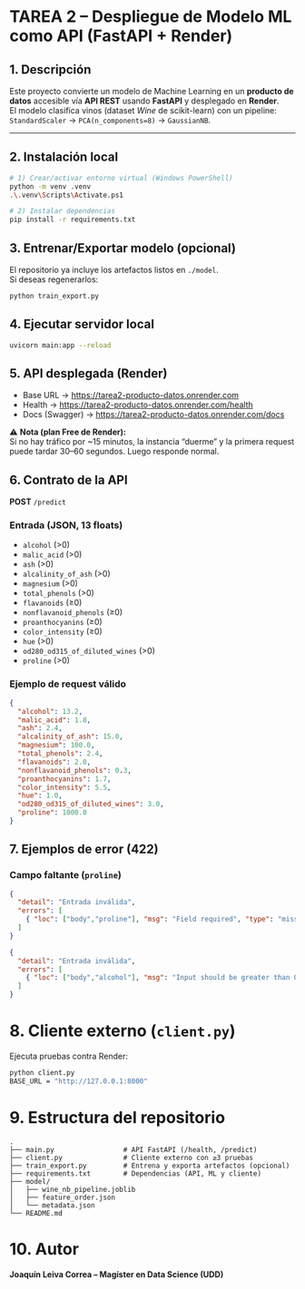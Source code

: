﻿# TAREA 2 – Despliegue de Modelo ML como API (FastAPI + Render)

## 1. Descripción
Este proyecto convierte un modelo de Machine Learning en un **producto de datos** accesible vía **API REST** usando **FastAPI** y desplegado en **Render**.  
El modelo clasifica vinos (dataset *Wine* de scikit-learn) con un pipeline: `StandardScaler` → `PCA(n_components=8)` → `GaussianNB`.

---

## 2. Instalación local

```bash
# 1) Crear/activar entorno virtual (Windows PowerShell)
python -m venv .venv
.\.venv\Scripts\Activate.ps1

# 2) Instalar dependencias
pip install -r requirements.txt


```

## 3. Entrenar/Exportar modelo (opcional)

El repositorio ya incluye los artefactos listos en `./model`.  
Si deseas regenerarlos:

```bash
python train_export.py

```
## 4. Ejecutar servidor local

```bash
uvicorn main:app --reload


```
## 5. API desplegada (Render)

- Base URL → https://tarea2-producto-datos.onrender.com  
- Health → https://tarea2-producto-datos.onrender.com/health  
- Docs (Swagger) → https://tarea2-producto-datos.onrender.com/docs  

⚠️ **Nota (plan Free de Render):**  
Si no hay tráfico por ~15 minutos, la instancia “duerme” y la primera request puede tardar 30–60 segundos. Luego responde normal.

## 6. Contrato de la API

**POST** `/predict`  

### Entrada (JSON, 13 floats)
- `alcohol` (>0)  
- `malic_acid` (>0)  
- `ash` (>0)  
- `alcalinity_of_ash` (>0)  
- `magnesium` (>0)  
- `total_phenols` (>0)  
- `flavanoids` (≥0)  
- `nonflavanoid_phenols` (≥0)  
- `proanthocyanins` (≥0)  
- `color_intensity` (≥0)  
- `hue` (>0)  
- `od280_od315_of_diluted_wines` (>0)  
- `proline` (>0)  

### Ejemplo de request válido
```json
{
  "alcohol": 13.2,
  "malic_acid": 1.8,
  "ash": 2.4,
  "alcalinity_of_ash": 15.0,
  "magnesium": 100.0,
  "total_phenols": 2.4,
  "flavanoids": 2.0,
  "nonflavanoid_phenols": 0.3,
  "proanthocyanins": 1.7,
  "color_intensity": 5.5,
  "hue": 1.0,
  "od280_od315_of_diluted_wines": 3.0,
  "proline": 1000.0
}

```
## 7. Ejemplos de error (422)

### Campo faltante (`proline`)
```json
{
  "detail": "Entrada inválida",
  "errors": [
    { "loc": ["body","proline"], "msg": "Field required", "type": "missing" }
  ]
}

{
  "detail": "Entrada inválida",
  "errors": [
    { "loc": ["body","alcohol"], "msg": "Input should be greater than 0", "type": "greater_than" }
  ]
}


```
# 8. Cliente externo (`client.py`)

Ejecuta pruebas contra Render:

```bash
python client.py
BASE_URL = "http://127.0.0.1:8000"


```
# 9. Estructura del repositorio

```text
.
├── main.py                 # API FastAPI (/health, /predict)
├── client.py               # Cliente externo con ≥3 pruebas
├── train_export.py         # Entrena y exporta artefactos (opcional)
├── requirements.txt        # Dependencias (API, ML y cliente)
├── model/
│   ├── wine_nb_pipeline.joblib
│   ├── feature_order.json
│   └── metadata.json
└── README.md

```
# 10. Autor
**Joaquín Leiva Correa – Magíster en Data Science (UDD)**
